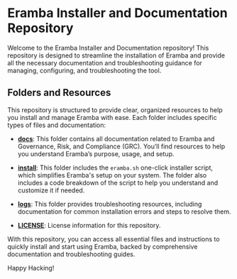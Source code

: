 # Eramba Installer and Documentation Repository

Welcome to the Eramba Installer and Documentation repository! This repository is designed to streamline the installation of Eramba and provide all the necessary documentation and troubleshooting guidance for managing, configuring, and troubleshooting the tool.

## Folders and Resources

This repository is structured to provide clear, organized resources to help you install and manage Eramba with ease. Each folder includes specific types of files and documentation:

- **[docs](docs/)**: This folder contains all documentation related to Eramba and Governance, Risk, and Compliance (GRC). You’ll find resources to help you understand Eramba’s purpose, usage, and setup.
- **[install](install/)**: This folder includes the `eramba.sh` one-click installer script, which simplifies Eramba's setup on your system. The folder also includes a code breakdown of the script to help you understand and customize it if needed.

- **[logs](logs/)**: This folder provides troubleshooting resources, including documentation for common installation errors and steps to resolve them.

- **[LICENSE](LICENSE)**: License information for this repository.

With this repository, you can access all essential files and instructions to quickly install and start using Eramba, backed by comprehensive documentation and troubleshooting guides.

Happy Hacking!
